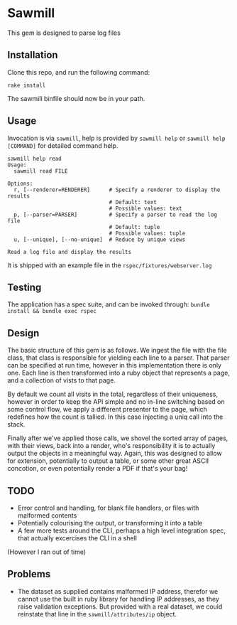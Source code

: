 # Sawmill

This gem is designed to parse log files

## Installation

Clone this repo, and run the following command:
```
rake install
```

The sawmill binfile should now be in your path.

## Usage

Invocation is via `sawmill`, help is provided by `sawmill help` or `sawmill help [COMMAND]` for detailed command help.

```
sawmill help read
Usage:
  sawmill read FILE

Options:
  r, [--renderer=RENDERER]      # Specify a renderer to display the results
                                # Default: text
                                # Possible values: text
  p, [--parser=PARSER]          # Specify a parser to read the log file
                                # Default: tuple
                                # Possible values: tuple
  u, [--unique], [--no-unique]  # Reduce by unique views

Read a log file and display the results
```

It is shipped with an example file in the `rspec/fixtures/webserver.log`

## Testing

The application has a spec suite, and can be invoked through: `bundle install && bundle exec rspec`

## Design

The basic structure of this gem is as follows. We ingest the file with the file class, that class is responsible for yielding each line to a parser. That parser can be specified at run time, however in this implementation there is only one. Each line is then transformed into a ruby object that represents a page, and a collection of vists to that page.

By default we count all visits in the total, regardless of their uniqueness, however in order to keep the API simple and no in-line switching based on some control flow, we apply a different presenter to the page, which redefines how the count is tallied. In this case injecting a uniq call into the stack.

Finally after we've applied those calls, we shovel the sorted array of pages, with their views, back into a render, who's responsibility it is to actually output the objects in a meaningful way. Again, this was designed to allow for extension, potentially to output a table, or some other great ASCII concotion, or even potentially render a PDF if that's your bag!

## TODO

* Error control and handling, for blank file handlers, or files with malformed contents
* Potentially colourising the output, or transforming it into a table
* A few more tests around the CLI, perhaps a high level integration spec, that actually excercises the CLI in a shell

(However I ran out of time)

## Problems

* The dataset as supplied contains malformed IP address, therefor we cannot use the built in ruby library for handling IP addresses, as they raise validation exceptions. But provided with a real dataset, we could reinstate that line in the `sawmill/attributes/ip` object.
